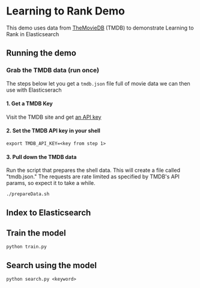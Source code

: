 # Learning to Rank Demo

This demo uses data from [TheMovieDB](http://themoviedb.org) (TMDB) to demonstrate Learning to Rank in Elasticsearch

## Running the demo

### Grab the TMDB data (run once)

The steps below let you get a `tmdb.json` file full of movie data we can then use with Elasticserach

#### 1. Get a TMDB Key

Visit the TMDB site and get [an API key](https://www.themoviedb.org/faq/api?language=en)

#### 2. Set the TMDB API key in your shell

```
export TMDB_API_KEY=<key from step 1>
```

#### 3. Pull down the TMDB data

Run the script that prepares the shell data. This will create a file called "tmdb.json." The requests are rate limited as specified by TMDB's API params, so expect it to take a while.

```
./prepareData.sh
```

## Index to Elasticsearch

## Train the model

```
python train.py
```

## Search using the model

```
python search.py <keyword>
```
